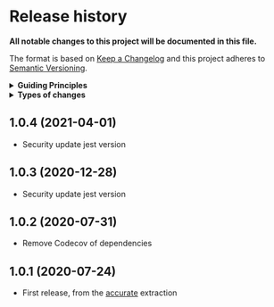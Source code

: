 # Release history

**All notable changes to this project will be documented in this file.**

The format is based on [Keep a Changelog](http://keepachangelog.com/en/1.0.0/)
and this project adheres to [Semantic Versioning](http://semver.org/spec/v2.0.0.html).

<details>
  <summary><strong>Guiding Principles</strong></summary>

-   Changelogs are for humans, not machines.
-   There should be an entry for every single version.
-   The same types of changes should be grouped.
-   Versions and sections should be linkable.
-   The latest version comes first.
-   The release date of each versions is displayed.
-   Mention whether you follow Semantic Versioning.

</details>

<details>
  <summary><strong>Types of changes</strong></summary>

Changelog entries are classified using the following labels _(from [keep-a-changelog](http://keepachangelog.com/)_):

-   `Added` for new features.
-   `Changed` for changes in existing functionality.
-   `Deprecated` for soon-to-be removed features.
-   `Removed` for now removed features.
-   `Fixed` for any bug fixes.
-   `Security` in case of vulnerabilities.

</details>

## 1.0.4 (2021-04-01)

-   Security update jest version

## 1.0.3 (2020-12-28)

-   Security update jest version

## 1.0.2 (2020-07-31)

-   Remove Codecov of dependencies

## 1.0.1 (2020-07-24)

-   First release, from the [accurate](https://github.com/Ipxxiao/accurate) extraction

[keep-a-changelog]: https://github.com/olivierlacan/keep-a-changelog
